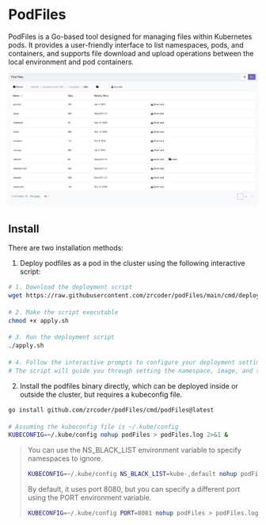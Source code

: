 # PodFiles

PodFiles is a Go-based tool designed for managing files within Kubernetes pods. It provides a user-friendly interface to list namespaces, pods, and containers, and supports file download and upload operations between the local environment and pod containers.

![podFiles](podFiles.png)

## Install

There are two installation methods:

1. Deploy podfiles as a pod in the cluster using the following interactive script:

```sh
# 1. Download the deployment script
wget https://raw.githubusercontent.com/zrcoder/podFiles/main/cmd/deploy/apply.sh

# 2. Make the script executable
chmod +x apply.sh

# 3. Run the deployment script
./apply.sh

# 4. Follow the interactive prompts to configure your deployment settings.
# The script will guide you through setting the namespace, image, and so on.
```

2. Install the podfiles binary directly, which can be deployed inside or outside the cluster, but requires a kubeconfig file.

```sh
go install github.com/zrcoder/podFiles/cmd/podFiles@latest

# Assuming the kubeconfig file is ~/.kube/config
KUBECONFIG=~/.kube/config nohup podFiles > podFiles.log 2>&1 &
```

> You can use the NS_BLACK_LIST environment variable to specify namespaces to ignore.
>
> ```sh
> KUBECONFIG=~/.kube/config NS_BLACK_LIST=kube-,default nohup podFiles > podFiles.log 2>&1 &
> ```
>
> By default, it uses port 8080, but you can specify a different port using the PORT environment variable.
>
> ```sh
> KUBECONFIG=~/.kube/config PORT=8081 nohup podFiles > podFiles.log 2>&1 &
> ```
